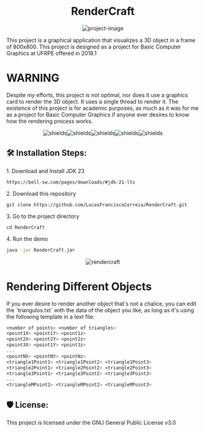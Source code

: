 <h1 align="center" id="title">RenderCraft</h1>

<p align="center"><img src="https://socialify.git.ci/LucasFranciscoCorreia/RenderCraft/image?description=1&amp;forks=1&amp;issues=1&amp;language=1&amp;name=1&amp;owner=1&amp;pattern=Circuit+Board&amp;pulls=1&amp;stargazers=1&amp;theme=Auto" alt="project-image"></p>

<p id="description">This project is a graphical application that visualizes a 3D object in a frame of 800x800. This project is designed as a project for Basic Computer Graphics at UFRPE offered in 2018.1</p>
<H1 id="warning">WARNING</H1>
<p>Despite my efforts, this project is not optimal, nor does it use a graphics card to render the 3D object. It uses a single thread to render it. The existence of this project is for academic purposes, as much as it was for me as a project for Basic Computer Graphics if anyone ever desires to know how the rendering process works.</p>

<p align="center"><img src="https://img.shields.io/github/downloads/LucasFranciscoCorreia/RenderCraft/total" alt="shields"><img src="https://img.shields.io/github/issues/LucasFranciscoCorreia/RenderCraft" alt="shields"><img src="https://img.shields.io/github/issues-pr/LucasFranciscoCorreia/RenderCraft" alt="shields"><img src="https://img.shields.io/github/license/LucasFranciscoCorreia/RenderCraft" alt="shields"><img src="https://img.shields.io/github/repo-size/LucasFranciscoCorreia/RenderCraft" alt="shields"></p>

<h2>🛠️ Installation Steps:</h2>

<p>1. Download and Install JDK 23</p>

```
https://bell-sw.com/pages/downloads/#jdk-21-lts
```

<p>2. Download this repository</p>

```
git clone https://github.com/LucasFranciscoCorreia/RenderCraft.git
```

<p>3. Go to the project directory</p>

```
cd RenderCraft
```

<p>4. Run the demo</p>

```bash
java -jar RenderCraft.jar
```


<div align="center">

![rendercraft](https://github.com/LucasFranciscoCorreia/RenderCraft/blob/master/readme/rendercraftdemo.gif?raw=true)

</div>

<h1>Rendering Different Objects</h1>
<p>If you ever desire to render another object that's not a chalice, you can edit the `triangulos.txt` with the data of the object you like, as long as it's using the following template in a text file:</p>

```css
<number of points> <number of triangles>
<point1X> <point1Y> <point1z>
<point2X> <point2Y> <point2z>
<point3X> <point1Y> <point3z>
...
<pointNX> <pointNY> <pointNz>
<triangle1Point1> <triangle1Point2> <triangle1Point3>
<triangle2Point1> <triangle2Point2> <triangle2Point3>
<triangle3Point1> <triangle3Point2> <triangle3Point3>
...
<triangleMPoint1> <triangleMPoint2> <triangleMPoint3>
```

<h2>🛡️ License:</h2>

This project is licensed under the GNU General Public License v3.0